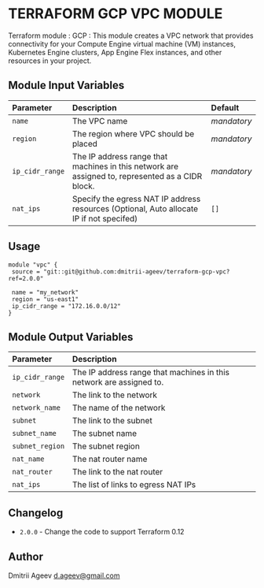 TERRAFORM GCP VPC MODULE
========================

Terraform module : GCP : This module creates a VPC network that provides connectivity for your Compute Engine virtual
machine (VM) instances, Kubernetes Engine clusters, App Engine Flex instances, and other resources in your project.


Module Input Variables
----------------------

| Parameter | Description | Default |
| :-------- | :---------- | :------ |
| `name` | The VPC name | _mandatory_ |
| `region` | The region where VPC should be placed | _mandatory_ |
| `ip_cidr_range` | The IP address range that machines in this network are assigned to, represented as a CIDR block. | _mandatory_ |
| `nat_ips` | Specify the egress NAT IP address resources (Optional, Auto allocate IP if not specifed) | `[]` |


Usage
-----

```hcl
module "vpc" {
 source = "git::git@github.com:dmitrii-ageev/terraform-gcp-vpc?ref=2.0.0"

 name = "my_network"
 region = "us-east1"
 ip_cidr_range = "172.16.0.0/12"
}
```


Module Output Variables
-----------------------

| Parameter | Description |
| :-------- | :---------- |
| `ip_cidr_range` | The IP address range that machines in this network are assigned to. |
| `network` | The link to the network |
| `network_name` | The name of the network |
| `subnet` | The link to the subnet |
| `subnet_name` | The subnet name |
| `subnet_region` | The subnet region |
| `nat_name` | The nat router name |
| `nat_router` | The link to the nat router |
| `nat_ips` | The list of links to egress NAT IPs |


Changelog
---------

* `2.0.0`  - Change the code to support Terraform 0.12


Author
------

Dmitrii Ageev <d.ageev@gmail.com>


